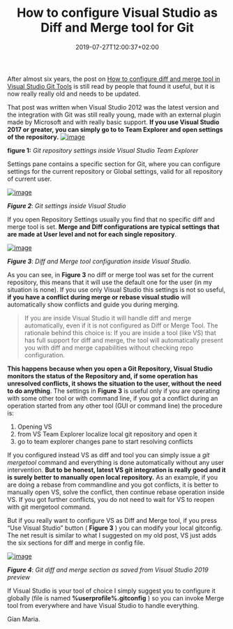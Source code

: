 ﻿---
title: "How to configure Visual Studio as Diff and Merge tool for Git"
description: ""
date: 2019-07-27T12:00:37+02:00
draft: false
tags: [General]
categories: [General]
---
After almost six years, the post on [How to configure diff and merge tool in Visual Studio Git Tools](http://www.codewrecks.com/blog/index.php/2013/03/19/how-to-configure-diff-and-merge-tool-in-visual-studio-git-tools/) is still read by people that found it useful, but it is now really really old and needs to be updated.

That post was written when Visual Studio 2012 was the latest version and the integration with Git was still really young, made with an external plugin made by Microsoft and with really basic support.  **If you use Visual Studio 2017 or greater, you can simply go to to Team Explorer and open settings of the repository.** [![image](http://www.codewrecks.com/blog/wp-content/uploads/2019/07/image_thumb-22.png "image")](http://www.codewrecks.com/blog/wp-content/uploads/2019/07/image-22.png)

 **figure 1:** *Git repository settings inside Visual Studio Team Explorer*

Settings pane contains a specific section for Git, where you can configure settings for the current repository or Global settings, valid for all repository of current user.

[![image](http://www.codewrecks.com/blog/wp-content/uploads/2019/07/image_thumb-23.png "image")](http://www.codewrecks.com/blog/wp-content/uploads/2019/07/image-23.png)

 ***Figure 2***: *Git settings inside Visual Studio*

If you open Repository Settings usually you find that no specific diff and merge tool is set.  **Merge and Diff configurations are typical settings that are made at User level and not for each single repository**.

[![image](http://www.codewrecks.com/blog/wp-content/uploads/2019/07/image_thumb-24.png "image")](http://www.codewrecks.com/blog/wp-content/uploads/2019/07/image-24.png)

 ***Figure 3***: *Diff and Merge tool configuration inside Visual Studio.*

As you can see, in  **Figure 3** no diff or merge tool was set for the current repository, this means that it will use the default one for the user (in my situation is none). If you use only Visual Studio this settings is not so useful, **if you have a conflict during merge or rebase visual studio** will automatically show conflicts and guide you during merging.

> If you are inside Visual Studio it will handle diff and merge automatically, even if it is not configured as Diff or Merge Tool. The rationale behind this choice is: If you are inside a tool (like VS) that has full support for diff and merge, the tool will automatically present you with diff and merge capabilities without checking repo configuration.

 **This happens because when you open a Git Repository, Visual Studio monitors the status of the Repository and, if some operation has unresolved conflicts, it shows the situation to the user, without the need to do anything**. The settings in  **Figure 3** is useful only if you are operating with some other tool or with command line, if you got a conflict during an operation started from any other tool (GUI or command line) the procedure is:  
1) Opening VS   
2) from VS Team Explorer localize local git repository and open it   
3) go to team explorer changes pane to start resolving conflicts

If you configured instead VS as diff and tool you can simply issue a *git mergetool* command and everything is done automatically without any user intervention. **But to be honest, latest VS git integration is really good and it is surely better to manually open local repository.** As an example, if you are doing a rebase from commandline and you got conflicts, it is better to manually open VS, solve the conflict, then continue rebase operation inside VS. If you got further conflicts, you do not need to wait for VS to reopen with git mergetool command.

But if you really want to configure VS as Diff and Merge tool, if you press “Use Visual Studio” button ( **Figure 3** ) you can modify your local gitconfig. The net result is similar to what I suggested on my old post, VS just adds the six sections for diff and merge in config file.

[![image](http://www.codewrecks.com/blog/wp-content/uploads/2019/07/image_thumb-25.png "image")](http://www.codewrecks.com/blog/wp-content/uploads/2019/07/image-25.png)

 ***Figure 4***: *Git diff and merge section as saved from Visual Studio 2019 preview*

If Visual Studio is your tool of choice I simply suggest you to configure it globally (file is named  **%userprofile%\.gitconfig** ) so you can invoke Merge tool from everywhere and have Visual Studio to handle everything.

Gian Maria.
